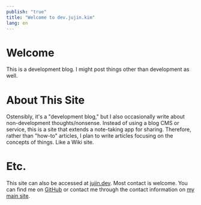 ```yaml
---
publish: "true"
title: "Welcome to dev.jujin.kim"
lang: en
---
```


# Welcome
This is a development blog. I might post things other than development as well.

# About This Site
Ostensibly, it's a "development blog," but I also occasionally write about non-development thoughts/nonsense.
Instead of using a blog CMS or service, this is a site that extends a note-taking app for sharing. Therefore, rather than "how-to" articles, I plan to write articles focusing on the concepts of things. Like a Wiki site.

# Etc.
This site can also be accessed at [jujin.dev](https://juijn.dev).
Most contact is welcome. You can find me on [GitHub](https://github.com/jujinkim) or contact me through the contact information on [my main site](https://jujin.kim).
